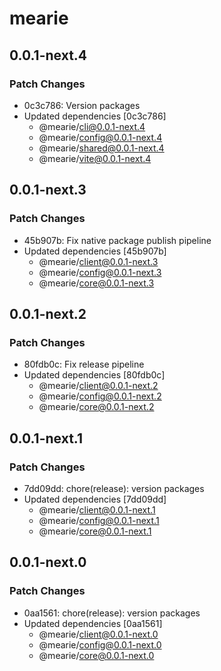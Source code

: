 # mearie

## 0.0.1-next.4

### Patch Changes

- 0c3c786: Version packages
- Updated dependencies [0c3c786]
  - @mearie/cli@0.0.1-next.4
  - @mearie/config@0.0.1-next.4
  - @mearie/shared@0.0.1-next.4
  - @mearie/vite@0.0.1-next.4

## 0.0.1-next.3

### Patch Changes

- 45b907b: Fix native package publish pipeline
- Updated dependencies [45b907b]
  - @mearie/client@0.0.1-next.3
  - @mearie/config@0.0.1-next.3
  - @mearie/core@0.0.1-next.3

## 0.0.1-next.2

### Patch Changes

- 80fdb0c: Fix release pipeline
- Updated dependencies [80fdb0c]
  - @mearie/client@0.0.1-next.2
  - @mearie/config@0.0.1-next.2
  - @mearie/core@0.0.1-next.2

## 0.0.1-next.1

### Patch Changes

- 7dd09dd: chore(release): version packages
- Updated dependencies [7dd09dd]
  - @mearie/client@0.0.1-next.1
  - @mearie/config@0.0.1-next.1
  - @mearie/core@0.0.1-next.1

## 0.0.1-next.0

### Patch Changes

- 0aa1561: chore(release): version packages
- Updated dependencies [0aa1561]
  - @mearie/client@0.0.1-next.0
  - @mearie/config@0.0.1-next.0
  - @mearie/core@0.0.1-next.0
